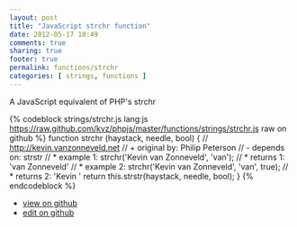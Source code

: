 ```yaml
---
layout: post
title: "JavaScript strchr function"
date: 2012-05-17 18:49
comments: true
sharing: true
footer: true
permalink: functions/strchr
categories: [ strings, functions ]
---
```

A JavaScript equivalent of PHP's strchr
<!-- more -->
{% codeblock strings/strchr.js lang:js https://raw.github.com/kvz/phpjs/master/functions/strings/strchr.js raw on github %}
function strchr (haystack, needle, bool) {
    // http://kevin.vanzonneveld.net
    // +   original by: Philip Peterson
    // -    depends on: strstr
    // *     example 1: strchr('Kevin van Zonneveld', 'van');
    // *     returns 1: 'van Zonneveld'
    // *     example 2: strchr('Kevin van Zonneveld', 'van', true);
    // *     returns 2: 'Kevin '
    return this.strstr(haystack, needle, bool);
}
{% endcodeblock %}
<ul>
 <li><a href="https://github.com/kvz/phpjs/blob/master/functions/strings/strchr.js">view on github</a></li>
 <li><a href="https://github.com/kvz/phpjs/edit/master/functions/strings/strchr.js">edit on github</a></li>
</ul>

